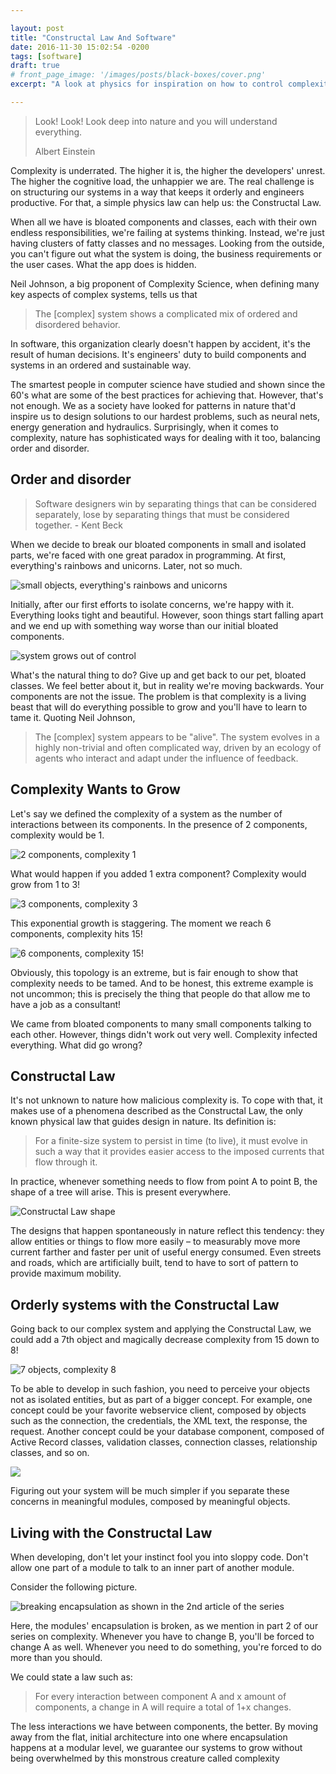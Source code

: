 ```yaml
---

layout: post
title: "Constructal Law And Software"
date: 2016-11-30 15:02:54 -0200
tags: [software]
draft: true
# front_page_image: '/images/posts/black-boxes/cover.png'
excerpt: "A look at physics for inspiration on how to control complexity in software systems."

---
```


> Look! Look! Look deep into nature and you will understand everything.
>
> Albert Einstein

Complexity is underrated. The higher it is, the higher the developers' unrest. The higher the cognitive load, the unhappier we are. The real challenge is on structuring our systems in a way that keeps it orderly and engineers productive. For that, a simple physics law can help us: the Constructal Law.

When all we have is bloated components and classes, each with their own endless responsibilities, we're failing at systems thinking. Instead, we're just having clusters of fatty classes and no messages. Looking from the outside, you can't figure out what the system is doing, the business requirements or the user cases. What the app does is hidden.

Neil Johnson, a big proponent of Complexity Science, when defining many key aspects of complex systems, tells us that

> The [complex] system shows a complicated mix of ordered and disordered behavior.

In software, this organization clearly doesn't happen by accident, it's the result of human decisions. It's engineers' duty to build components and systems in an ordered and sustainable way.

The smartest people in computer science have studied and shown since the 60's what are some of the best practices for achieving that. However, that's not enough. We as a society have looked for patterns in nature that'd inspire us to design solutions to our hardest problems, such as neural nets, energy generation and hydraulics. Surprisingly, when it comes to complexity, nature has sophisticated ways for dealing with it too, balancing order and disorder.

## Order and disorder

> Software designers win by separating things that can be considered separately, lose by separating things that must be considered together. - Kent Beck

When we decide to break our bloated components in small and isolated parts, we're faced with one great paradox in programming. At first, everything's rainbows and unicorns. Later, not so much.

![small objects, everything's rainbows and unicorns](../images/posts/software-complexity-constructal-law/many-small-objects-1.png) 

Initially, after our first efforts to isolate concerns, we're happy with it. Everything looks tight and beautiful. However, soon things start falling apart and we end up with something way worse than our initial bloated components.

![system grows out of control](../images/posts/software-complexity-constructal-law/many-small-objects-2.png)

What's the natural thing to do? Give up and get back to our pet, bloated classes. We feel better about it, but in reality we're moving backwards. Your components are not the issue. The problem is that complexity is a living beast that will do everything possible to grow and you'll have to learn to tame it. Quoting Neil Johnson,

> The [complex] system appears to be "alive". The system evolves in a highly non-trivial and often complicated way, driven by an ecology of agents who interact and adapt under the influence of feedback.

## Complexity Wants to Grow

Let's say we defined the complexity of a system as the number of interactions between its components. In the presence of 2 components, complexity would be 1.

![2 components, complexity 1](../images/posts/software-complexity-constructal-law/complexity-evolution-1.png)

What would happen if you added 1 extra component? Complexity would grow from 1 to 3!

![3 components, complexity 3](../images/posts/software-complexity-constructal-law/complexity-evolution-2.png)

This exponential growth is staggering. The moment we reach 6 components, complexity hits 15!

![6 components, complexity 15!](../images/posts/software-complexity-constructal-law/complexity-evolution-3.png)

Obviously, this topology is an extreme, but is fair enough to show that complexity needs to be tamed. And to be honest, this extreme example is not uncommon; this is precisely the thing that people do that allow me to have a job as a consultant!

We came from bloated components to many small components talking to each other. However, things didn't work out very well. Complexity infected everything. What did go wrong?

## Constructal Law

It's not unknown to nature how malicious complexity is. To cope with that, it makes use of a phenomena described as the Constructal Law, the only known physical law that guides design in nature. Its definition is:

> For a finite-size system to persist in time (to live), it must evolve in such a way that it provides easier access to the imposed currents that flow through it.

In practice, whenever something needs to flow from point A to point B, the shape of a tree will arise. This is present everywhere.

![Constructal Law shape](../images/posts/software-complexity-constructal-law/complexity-in-the-wild.jpg)

The designs that happen spontaneously in nature reflect this tendency: they allow entities or things to flow more easily – to measurably move more current farther and faster per unit of useful energy consumed. Even streets and roads, which are artificially built, tend to have to sort of pattern to provide maximum mobility.

## Orderly systems with the Constructal Law

Going back to our complex system and applying the Constructal Law, we could add a 7th object and magically decrease complexity from 15 down to 8!

![7 objects, complexity 8](../images/posts/software-complexity-constructal-law/order-with-constructal-law-1.png)

To be able to develop in such fashion, you need to perceive your objects not as isolated entities, but as part of a bigger concept. For example, one concept could be your favorite webservice client, composed by objects such as the connection, the credentials, the XML text, the response, the request. Another concept could be your database component, composed of Active Record classes, validation classes, connection classes, relationship classes, and so on.

![](../images/posts/software-complexity-constructal-law/order-with-constructal-law-2.png)

Figuring out your system will be much simpler if you separate these concerns in meaningful modules, composed by meaningful objects.

## Living with the Constructal Law

When developing, don't let your instinct fool you into sloppy code. Don't allow one part of a module to talk to an inner part of another module.

Consider the following picture.

![breaking encapsulation as shown in the 2nd article of the series](../images/posts/software-complexity-constructal-law/order-with-constructal-law-breaking-encapsulation.png)

Here, the modules' encapsulation is broken, as we mention in part 2 of our series on complexity. Whenever you have to change B, you'll be forced to change A as well. Whenever you need to do something, you're forced to do more than you should.

We could state a law such as:

> For every interaction between component A and x amount of components, a change in A will require a total of 1+x changes.

The less interactions we have between components, the better. By moving away from the flat, initial architecture into one where encapsulation happens at a modular level, we guarantee our systems to grow without being overwhelmed by this monstrous creature called complexity